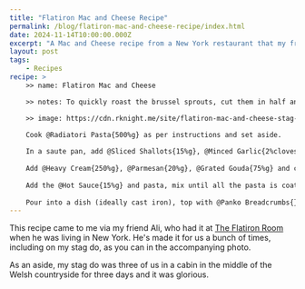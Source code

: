 ```yaml
---
title: "Flatiron Mac and Cheese Recipe"
permalink: /blog/flatiron-mac-and-cheese-recipe/index.html
date: 2024-11-14T10:00:00.000Z
excerpt: "A Mac and Cheese recipe from a New York restaurant that my friend got and gave to me and now I'm giving it to you"
layout: post
tags:
    - Recipes
recipe: >
    >> name: Flatiron Mac and Cheese

    >> notes: To quickly roast the brussel sprouts, cut them in half and drizzle in olive oil, then bung them in the over for 15-20 minutes. | The recipe calls for Radiatori pasta but I've used farfalle before and it works just as well.

    >> image: https://cdn.rknight.me/site/flatiron-mac-and-cheese-stag-do.jpg

    Cook @Radiatori Pasta{500%g} as per instructions and set aside.
        
    In a saute pan, add @Sliced Shallots{15%g}, @Minced Garlic{2%cloves}, @Calabrian Chiles{10%g}, @Halved and Pre-Roasted Brussel Sprouts{100%g}, cook for ~{1-2%minutes} on  medium/high heat.
        
    Add @Heavy Cream{250%g}, @Parmesan{20%g}, @Grated Gouda{75%g} and cook until the cheese melts.
        
    Add the @Hot Sauce{15%g} and pasta, mix until all the pasta is coated.
        
    Pour into a dish (ideally cast iron), top with @Panko Breadcrumbs{}, and bake for a few minutes until the cheese is bubbling.
---
```


This recipe came to me via my friend Ali, who had it at [The Flatiron Room](https://theflatironroom.com) when he was living in New York. He's made it for us a bunch of times, including on my stag do, as you can in the accompanying photo.

As an aside, my stag do was three of us in a cabin in the middle of the Welsh countryside for three days and it was glorious.